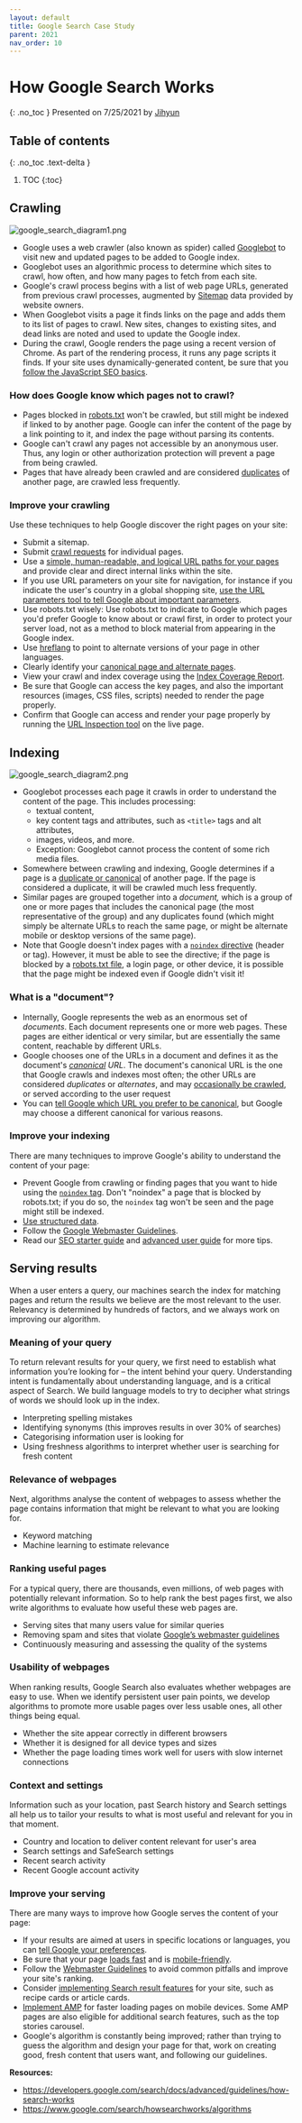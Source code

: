 ```yaml
---
layout: default
title: Google Search Case Study
parent: 2021
nav_order: 10
---
```


# How Google Search Works
{: .no_toc }
Presented on 7/25/2021 by [Jihyun](https://github.com/jihyun-um)

## Table of contents
{: .no_toc .text-delta }

1. TOC
{:toc}

## Crawling
![google_search_diagram1.png](google_search_diagram1.png)

- Google uses a web crawler (also known as spider) called [Googlebot](https://developers.google.com/search/docs/advanced/crawling/googlebot) to visit new and updated pages to be added to Google index.
- Googlebot uses an algorithmic process to determine which sites to crawl, how often, and how many pages to fetch from each site.
- Google's crawl process begins with a list of web page URLs, generated from previous crawl processes, augmented by [Sitemap](https://developers.google.com/search/docs/advanced/sitemaps/build-sitemap) data provided by website owners.
- When Googlebot visits a page it finds links on the page and adds them to its list of pages to crawl. New sites, changes to existing sites, and dead links are noted and used to update the Google index.
- During the crawl, Google renders the page using a recent version of Chrome. As part of the rendering process, it runs any page scripts it finds. If your site uses dynamically-generated content, be sure that you [follow the JavaScript SEO basics](https://developers.google.com/search/docs/advanced/javascript/javascript-seo-basics).

### How does Google know which pages not to crawl?
- Pages blocked in [robots.txt](https://developers.google.com/search/docs/advanced/robots/create-robots-txt) won't be crawled, but still might be indexed if linked to by another page. Google can infer the content of the page by a link pointing to it, and index the page without parsing its contents.
- Google can't crawl any pages not accessible by an anonymous user. Thus, any login or other authorization protection will prevent a page from being crawled.
- Pages that have already been crawled and are considered [duplicates](https://developers.google.com/search/docs/advanced/crawling/consolidate-duplicate-urls) of another page, are crawled less frequently.

### Improve your crawling
Use these techniques to help Google discover the right pages on your site:

- Submit a sitemap.
- Submit [crawl requests](https://developers.google.com/search/docs/advanced/crawling/ask-google-to-recrawl) for individual pages.
- Use a [simple, human-readable, and logical URL paths for your pages](https://developers.google.com/search/docs/advanced/guidelines/url-structure) and provide clear and direct internal links within the site.
- If you use URL parameters on your site for navigation, for instance if you indicate the user's country in a global shopping site, [use the URL parameters tool to tell Google about important parameters](https://support.google.com/webmasters/answer/6080550).
- Use robots.txt wisely: Use robots.txt to indicate to Google which pages you'd prefer Google to know about or crawl first, in order to protect your server load, not as a method to block material from appearing in the Google index.
- Use [hreflang](https://developers.google.com/search/docs/advanced/crawling/localized-versions) to point to alternate versions of your page in other languages.
- Clearly identify your [canonical page and alternate pages](https://developers.google.com/search/docs/advanced/crawling/consolidate-duplicate-urls).
- View your crawl and index coverage using the [Index Coverage Report](https://support.google.com/webmasters/answer/7440203).
- Be sure that Google can access the key pages, and also the important resources (images, CSS files, scripts) needed to render the page properly.
- Confirm that Google can access and render your page properly by running the [URL Inspection tool](https://support.google.com/webmasters/answer/9012289) on the live page.

## Indexing
![google_search_diagram2.png](google_search_diagram2.png)

- Googlebot processes each page it crawls in order to understand the content of the page. This includes processing:
    - textual content,
    - key content tags and attributes, such as `<title>` tags and alt attributes,
    - images, videos, and more.
    - Exception: Googlebot cannot process the content of some rich media files.
- Somewhere between crawling and indexing, Google determines if a page is a [duplicate or canonical](https://developers.google.com/search/docs/advanced/crawling/consolidate-duplicate-urls) of another page. If the page is considered a duplicate, it will be crawled much less frequently.
- Similar pages are grouped together into a *document,* which is a group of one or more pages that includes the canonical page (the most representative of the group) and any duplicates found (which might simply be alternate URLs to reach the same page, or might be alternate mobile or desktop versions of the same page).
- Note that Google doesn't index pages with a [`noindex` directive](https://developers.google.com/search/docs/advanced/crawling/block-indexing) (header or tag). However, it must be able to see the directive; if the page is blocked by a [robots.txt file](https://developers.google.com/search/docs/advanced/robots/intro), a login page, or other device, it is possible that the page might be indexed even if Google didn't visit it!

### What is a "document"?
- Internally, Google represents the web as an enormous set of *documents*. Each document represents one or more web pages. These pages are either identical or very similar, but are essentially the same content, reachable by different URLs.
- Google chooses one of the URLs in a document and defines it as the document's *[canonical](https://developers.google.com/search/docs/advanced/crawling/consolidate-duplicate-urls) URL*. The document's canonical URL is the one that Google crawls and indexes most often; the other URLs are considered *duplicates* or *alternates*, and may [occasionally be crawled](https://developers.google.com/search/docs/advanced/crawling/googlebot), or served according to the user request
- You can [tell Google which URL you prefer to be canonical](https://developers.google.com/search/docs/advanced/crawling/consolidate-duplicate-urls), but Google may choose a different canonical for various reasons.

### Improve your indexing
There are many techniques to improve Google's ability to understand the content of your page:

- Prevent Google from crawling or finding pages that you want to hide using the [`noindex` tag](https://developers.google.com/search/docs/advanced/crawling/block-indexing). Don't "noindex" a page that is blocked by robots.txt; if you do so, the `noindex` tag won't be seen and the page might still be indexed.
- [Use structured data](https://developers.google.com/search/docs/advanced/structured-data/intro-structured-data).
- Follow the [Google Webmaster Guidelines](https://developers.google.com/search/docs/advanced/guidelines/webmaster-guidelines).
- Read our [SEO starter guide](https://developers.google.com/search/docs/beginner/seo-starter-guide) and [advanced user guide](https://developers.google.com/search/docs/advanced/guidelines/get-started) for more tips.

## Serving results
When a user enters a query, our machines search the index for matching pages and return the results we believe are the most relevant to the user. Relevancy is determined by hundreds of factors, and we always work on improving our algorithm. 

### Meaning of your query
To return relevant results for your query, we first need to establish what information you’re looking for – the intent behind your query. Understanding intent is fundamentally about understanding language, and is a critical aspect of Search. We build language models to try to decipher what strings of words we should look up in the index.

- Interpreting spelling mistakes
- Identifying synonyms (this improves results in over 30% of searches)
- Categorising information user is looking for
- Using freshness algorithms to interpret whether user is searching for fresh content

### Relevance of webpages
Next, algorithms analyse the content of webpages to assess whether the page contains information that might be relevant to what you are looking for.

- Keyword matching
- Machine learning to estimate relevance

### Ranking useful pages
For a typical query, there are thousands, even millions, of web pages with potentially relevant information. So to help rank the best pages first, we also write algorithms to evaluate how useful these web pages are.

- Serving sites that many users value for similar queries
- Removing spam and sites that violate [Google’s webmaster guidelines](https://support.google.com/webmasters/answer/35769?hl=en-GB)
- Continuously measuring and assessing the quality of the systems

### Usability of webpages
When ranking results, Google Search also evaluates whether webpages are easy to use. When we identify persistent user pain points, we develop algorithms to promote more usable pages over less usable ones, all other things being equal.

- Whether the site appear correctly in different browsers
- Whether it is designed for all device types and sizes
- Whether the page loading times work well for users with slow internet connections

### Context and settings
Information such as your location, past Search history and Search settings all help us to tailor your results to what is most useful and relevant for you in that moment.

- Country and location to deliver content relevant for user's area
- Search settings and SafeSearch settings
- Recent search activity
- Recent Google account activity

### Improve your serving
There are many ways to improve how Google serves the content of your page:

- If your results are aimed at users in specific locations or languages, you can [tell Google your preferences](https://developers.google.com/search/docs/advanced/crawling/managing-multi-regional-sites).
- Be sure that your page [loads fast](https://developers.google.com/speed) and is [mobile-friendly](https://developers.google.com/search/mobile-sites).
- Follow the [Webmaster Guidelines](https://developers.google.com/search/docs/advanced/guidelines/webmaster-guidelines) to avoid common pitfalls and improve your site's ranking.
- Consider [implementing Search result features](https://developers.google.com/search/docs/advanced/structured-data/search-gallery) for your site, such as recipe cards or article cards.
- [Implement AMP](https://developers.google.com/search/docs/advanced/experience/about-amp) for faster loading pages on mobile devices. Some AMP pages are also eligible for additional search features, such as the top stories carousel.
- Google's algorithm is constantly being improved; rather than trying to guess the algorithm and design your page for that, work on creating good, fresh content that users want, and following our guidelines.

**Resources:**
- https://developers.google.com/search/docs/advanced/guidelines/how-search-works
- https://www.google.com/search/howsearchworks/algorithms